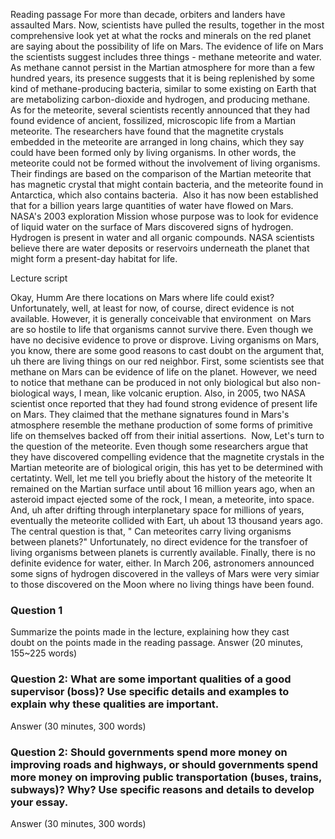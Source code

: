 Reading passage
For more than decade, orbiters and landers have assaulted Mars. Now, scientists have pulled the results, together in the most comprehensive look yet at what the rocks and minerals on the red planet are saying about the possibility of life on Mars. The evidence of life on Mars the scientists suggest includes three things - methane meteorite and water. 
As methane cannot persist in the Martian atmosphere for more than a few hundred years, its presence suggests that it is being replenished by some kind of methane-producing bacteria, similar to some existing on Earth that are metabolizing carbon-dioxide and hydrogen, and producing methane. 
As for the meteorite, several scientists recently announced that they had found evidence of ancient, fossilized, microscopic life from a Martian meteorite. The researchers have found that the magnetite crystals embedded in the meteorite are arranged in long chains, which they say could have been formed only by living organisms. In other words, the meteorite could not be formed without the involvement of living organisms. Their findings are based on the comparison of the Martian meteorite that has magnetic crystal that might contain bacteria, and the meteorite found in Antarctica, which also contains bacteria. 
Also it has now been established that for a billion years large quantities of water have flowed on Mars. NASA's 2003 exploration Mission whose purpose was to look for evidence of liquid water on the surface of Mars discovered signs of hydrogen. Hydrogen is present in water and all organic compounds. NASA scientists believe there are water deposits or reservoirs underneath the planet that might form a present-day habitat for life. 


Lecture script 

Okay, Humm Are there locations on Mars where life could exist? Unfortunately, well, at least for now, of course, direct evidence is not available. However, it is generally conceivable that environment  on Mars are so hostile to life that organisms cannot survive there. Even though we have no decisive evidence to prove or disprove. Living organisms on Mars, you know, there are some good reasons to cast doubt on the argument that, uh there are living things on our red neighbor.
First, some scientists see that methane on Mars can be evidence of life on the planet. However, we need to notice that methane can be produced in not only biological but also non-biological ways, I mean, like volcanic eruption. Also, in 2005, two NASA scientist once reported that they had found strong evidence of present life on Mars. They claimed that the methane signatures found in Mars's atmosphere resemble the methane production of some forms of primitive life on themselves backed off from their initial assertions. 
Now, Let's turn to the question of the meteorite. Even though some researchers argue that they have discovered compelling evidence that the magnetite crystals in the Martian meteorite are of biological origin, this has yet to be determined with certatinty. Well, let me tell you briefly about the history of the meteorite It remained on the Martian surface until about 16 million years ago, when an asteroid impact ejected some of the rock, I mean, a meteorite, into space. And, uh after drifting through interplanetary space for millions of years, eventually the meteorite collided with Eart, uh about 13 thousand years ago. The central question is that, " Can meteorites carry living organisms between planets?" Unfortunately, no direct evidence for the transfoer of living organisms between planets is currently available.
Finally, there is no definite evidence for water, either. In March 206, astronomers announced some signs of hydrogen discovered in the valleys of Mars were very simiar to those discovered on the Moon where no living things have been found. 

### Question 1
Summarize the points made in the lecture, explaining how they cast doubt on the points made in the reading passage.
Answer (20 minutes, 155~225 words)

### Question 2: What are some important qualities of a good supervisor (boss)? Use specific details and examples to explain why these qualities are important.
Answer (30 minutes, 300 words)

### Question 2: Should governments spend more money on improving roads and highways, or should governments spend more money on improving public transportation (buses, trains, subways)? Why? Use specific reasons and details to develop your essay.
Answer (30 minutes, 300 words)
